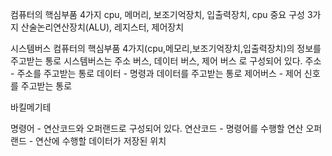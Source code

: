 컴퓨터의 핵심부품 4가지
    cpu, 메머리, 보조기억장치, 입출력장치,
cpu 중요 구성 3가지
    산술논리연산장치(ALU), 레지스터, 제어장치

시스템버스 컴퓨터의 핵심부품 4가지(cpu,메모리,보조기억장치,입출력장치)의 정보를 주고받는 통로
시스템버스는 주소 버스, 데이터 버스, 제어 버스 로 구성되어 있다.
주소 - 주소를 주고받는 통로
데이터 - 명령과 데이터를 주고받는 통로
제어버스 - 제어 신호를 주고받는 통로 

바킬메기테

명령어 - 연산코드와 오퍼랜드로 구성되어 있다.
연산코드 - 명령어를 수행할 연산
오퍼랜드 - 연산에 수행할 데이터가 저장된 위치 



